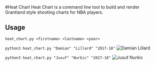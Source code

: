 #Heat Chart
Heat Chart is a command line tool to build and render Grantland style shooting charts for NBA players.

## Usage
`heat_chart.py <firstname> <lastname> <year>`

`python3 heat_chart.py "Damian" "Lillard" "2017-18"`
![Damian Lillard](https://i.imgur.com/bgCcxK4.png)

`python3 heat_chart.py "Jusuf" "Nurkic" "2017-18"`
![Jusuf Nurkic](https://i.imgur.com/LMthqBN.png)

